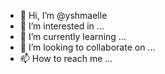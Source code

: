 - 👋 Hi, I’m @yshmaelle
- 👀 I’m interested in ...
- 🌱 I’m currently learning ...
- 💞️ I’m looking to collaborate on ...
- 📫 How to reach me ...

<!---
yshmaelle/yshmaelle is a ✨ special ✨ repository because its `README.md` (this file) appears on your GitHub profile.
You can click the Preview link to take a look at your changes.
--->
